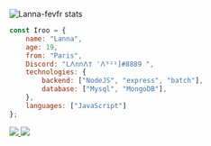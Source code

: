 ![Lanna-fevfr stats](https://github-readme-stats.vercel.app/api?username=Lanna-devfr&show_icons=true&theme=tokyonight)

```js
const Iroo = {
    name: "Lanna",
    age: 19,
    from: "Paris",
    Discord: "L𐌡nn𐌡† '𐌡⁹¹¹]#8889 ",
    technologies: {
        backend: ["NodeJS", "express", "batch"],
        database: ["Mysql", "MongoDB"],
    },
    languages: ["JavaScript"]
};
```

<a href="https://github.com/Lanna-devfr?tab=followers">
  <img src="https://img.shields.io/github/followers/Lanna-devfr">
</a>
<a href="https://github.com/Lanna-devfr">
   <img src="https://komarev.com/ghpvc/?username=Lanna-devfr">
</a>
